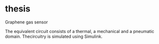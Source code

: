 # thesis
Graphene gas sensor

The equivalent circuit consists of a thermal, a mechanical and a pneumatic domain. Thecircuitry is simulated using Simulink.
